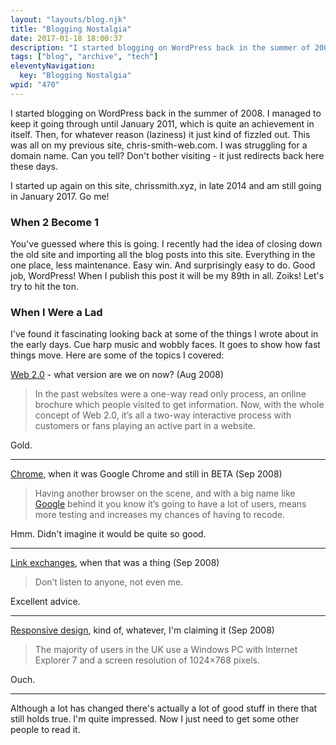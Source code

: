 ```yaml
---
layout: "layouts/blog.njk"
title: "Blogging Nostalgia"
date: 2017-01-18 18:00:37
description: "I started blogging on WordPress back in the summer of 2008"
tags: ["blog", "archive", "tech"]
eleventyNavigation:
  key: "Blogging Nostalgia"
wpid: "470"
---
```


I started blogging on WordPress back in the summer of 2008. I managed to keep it going through until January 2011, which is quite an achievement in itself. Then, for whatever reason (laziness) it just kind of fizzled out. This was all on my previous site, chris-smith-web.com. I was struggling for a domain name. Can you tell? Don't bother visiting - it just redirects back here these days.

I started up again on this site, chrissmith.xyz, in late 2014 and am still going in January 2017. Go me!

<h3>When 2 Become 1</h3>
You've guessed where this is going. I recently had the idea of closing down the old site and importing all the blog posts into this site. Everything in the one place, less maintenance. Easy win. And surprisingly easy to do. Good job, WordPress! When I publish this post it will be my 89th in all. Zoiks! Let's try to hit the ton.
<h3>When I Were a Lad</h3>
I've found it fascinating looking back at some of the things I wrote about in the early days. Cue harp music and wobbly faces. It goes to show how fast things move. Here are some of the topics I covered:

<a href="/blog/the-web-20-concept-the-basics/" target="_blank">Web 2.0</a> - what version are we on now? (Aug 2008)

<blockquote>In the past websites were a one-way read only process, an online brochure which people visited to get information. Now, with the whole concept of Web 2.0, it’s all a two-way interactive process with customers or fans playing an active part in a website.</blockquote>
Gold.

<hr />

<a href="/blog/google-chrome-first-impressions/" target="_blank">Chrome</a>, when it was Google Chrome and still in BETA (Sep 2008)

<blockquote>Having another browser on the scene, and with a big name like <a href="https://www.google.co.uk/" target="_blank">Google</a> behind it you know it’s going to have a lot of users, means more testing and increases my chances of having to recode.</blockquote>
Hmm. Didn't imagine it would be quite so good.

<hr />

<a href="/blog/links-link-exchanges-and-strategies/" target="_blank">Link exchanges</a>, when that was a thing (Sep 2008)

<blockquote>Don’t listen to anyone, not even me.</blockquote>
Excellent advice.

<hr />

<a href="/blog/web-design-for-different-screen-sizes/" target="_blank">Responsive design</a>, kind of, whatever, I'm claiming it (Sep 2008)

<blockquote>The majority of users in the UK use a Windows PC with Internet Explorer 7 and a screen resolution of 1024×768 pixels.</blockquote>
Ouch.

<hr />

Although a lot has changed there's actually a lot of good stuff in there that still holds true. I'm quite impressed. Now I just need to get some other people to read it.
